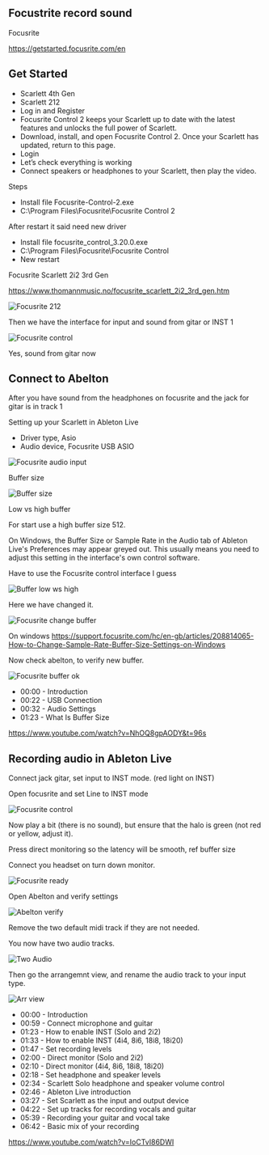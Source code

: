 ## Focustrite record sound


Focusrite

https://getstarted.focusrite.com/en

## Get Started

* Scarlett 4th Gen
* Scarlett 212
* Log in and Register
* Focusrite Control 2 keeps your Scarlett up to date with the latest features and unlocks the full power of Scarlett.
* Download, install, and open Focusrite Control 2. Once your Scarlett has updated, return to this page.
* Login
* Let’s check everything is working
* Connect speakers or headphones to your Scarlett, then play the video.


Steps

* Install file Focusrite-Control-2.exe
* C:\Program Files\Focusrite\Focusrite Control 2

After restart it said need new driver

* Install file focusrite_control_3.20.0.exe
* C:\Program Files\Focusrite\Focusrite Control
* New restart

Focusrite Scarlett 2i2 3rd Gen

https://www.thomannmusic.no/focusrite_scarlett_2i2_3rd_gen.htm

![Focusrite 212](https://github.com/spawnmarvel/quickguides/blob/main/abelton/Focusrite/images/focusrite_212.jpg)

Then we have the interface for input and sound from gitar or INST 1

![Focusrite control](https://github.com/spawnmarvel/quickguides/blob/main/abelton/Focusrite/images/focusrite_control.jpg)

Yes, sound from gitar now


## Connect to Abelton

After you have sound from the headphones on focusrite and the jack for gitar is in track 1

Setting up your Scarlett in Ableton Live

* Driver type, Asio
* Audio device, Focusrite USB ASIO

![Focusrite audio input](https://github.com/spawnmarvel/quickguides/blob/main/abelton/Focusrite/images/focusrite_audio_input.jpg)

Buffer size

![Buffer size](https://github.com/spawnmarvel/quickguides/blob/main/abelton/Focusrite/images/buffer_size.jpg)


Low vs high buffer

For start use a high buffer size 512.

On Windows, the Buffer Size or Sample Rate in the Audio tab of Ableton Live's Preferences may appear greyed out. This usually means you need to adjust this setting in the interface's own control software.

Have to use the Focusrite control interface I guess


![Buffer low ws high](https://github.com/spawnmarvel/quickguides/blob/main/abelton/Focusrite/images/buffer_low_high.jpg)

Here we have changed it.

![Focusrite change buffer](https://github.com/spawnmarvel/quickguides/blob/main/abelton/Focusrite/images/focusrite_change_buffer_size.jpg)


On windows https://support.focusrite.com/hc/en-gb/articles/208814065-How-to-Change-Sample-Rate-Buffer-Size-Settings-on-Windows

Now check abelton, to verify new buffer.

![Focusrite buffer ok](https://github.com/spawnmarvel/quickguides/blob/main/abelton/Focusrite/images/focusrite_buffer_ok.jpg)


* 00:00 - Introduction
* 00:22 - USB Connection
* 00:32 - Audio Settings
* 01:23 - What Is Buffer Size

https://www.youtube.com/watch?v=NhOQ8gpAODY&t=96s



## Recording audio in Ableton Live

Connect jack gitar, set input to INST mode. (red light on INST)

Open focusrite and set Line to INST mode

![Focusrite control](https://github.com/spawnmarvel/quickguides/blob/main/abelton/Focusrite/images/focusrite_control.jpg)

Now play a bit (there is no sound), but ensure that the halo is green (not red or yellow, adjust it).

Press direct monitoring so the latency will be smooth, ref buffer size

Connect you headset on turn down monitor.

![Focusrite ready](https://github.com/spawnmarvel/quickguides/blob/main/abelton/Focusrite/images/focusrite_212_ready.jpg)


Open Abelton and verify settings

![Abelton verify](https://github.com/spawnmarvel/quickguides/blob/main/abelton/Focusrite/images/abelton_verify.jpg)

Remove the two default midi track if they are not needed.

You now have two audio tracks.

![Two Audio](https://github.com/spawnmarvel/quickguides/blob/main/abelton/Focusrite/images/two_audio.jpg)

Then go the arrangemnt view, and rename the audio track to your input type.

![Arr view](https://github.com/spawnmarvel/quickguides/blob/main/abelton/Focusrite/images/arr_view.jpg)



* 00:00 - Introduction
* 00:59 - Connect microphone and guitar 
* 01:23 - How to enable INST (Solo and 2i2)
* 01:33 - How to enable INST (4i4, 8i6, 18i8, 18i20)
* 01:47 - Set recording levels
* 02:00 - Direct monitor (Solo and 2i2)
* 02:10 - Direct monitor (4i4, 8i6, 18i8, 18i20)
* 02:18 - Set headphone and speaker levels 
* 02:34 - Scarlett Solo headphone and speaker volume control
* 02:46 - Ableton Live introduction
* 03:27 - Set Scarlett as the input and output device
* 04:22 - Set up tracks for recording vocals and guitar
* 05:39 - Recording your guitar and vocal take
* 06:42 - Basic mix of your recording

https://www.youtube.com/watch?v=IoCTvI86DWI

